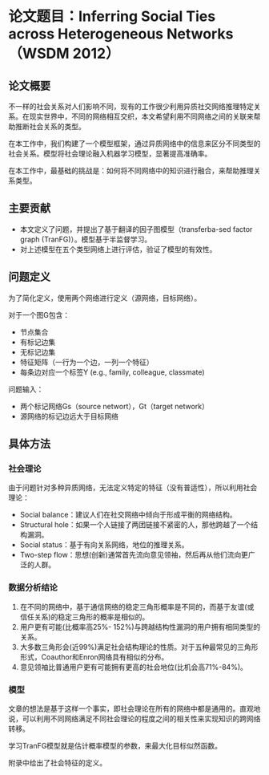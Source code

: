 # 论文题目：Inferring Social Ties across Heterogeneous Networks（WSDM 2012）

## 论文概要

不一样的社会关系对人们影响不同，现有的工作很少利用异质社交网络推理特定关系。在现实世界中，不同的网络相互交织，本文希望利用不同网络之间的关联来帮助推断社会关系的类型。

在本工作中，我们构建了一个模型框架，通过异质网络中的信息来区分不同类型的社会关系。模型将社会理论融入机器学习模型，显著提高准确率。

在本工作中，最基础的挑战是：如何将不同网络中的知识进行融合，来帮助推理关系类型。

## 主要贡献

- 本文定义了问题，并提出了基于翻译的因子图模型（transferba-sed factor graph (TranFG)）。模型基于半监督学习。
- 对上述模型在五个类型网络上进行评估，验证了模型的有效性。

## 问题定义

为了简化定义，使用两个网络进行定义（源网络，目标网络）。

对于一个图G包含：
- 节点集合
- 有标记边集
- 无标记边集
- 特征矩阵（一行为一个边，一列一个特征）
- 每条边对应一个标签Y (e.g., family, colleague, classmate)

问题输入：
- 两个标记网络Gs（source networt），Gt（target network）
- 源网络的标记边远大于目标网络

## 具体方法

### 社会理论 

由于问题针对多种异质网络，无法定义特定的特征（没有普适性），所以利用社会理论：

- Social balance：建议人们在社交网络中倾向于形成平衡的网络结构。
- Structural hole：如果一个人链接了两团链接不紧密的人，那他跨越了一个结构漏洞。
- Social status：基于有向关系网络，地位的推理关系。
- Two-step flow：思想(创新)通常首先流向意见领袖，然后再从他们流向更广泛的人群。

### 数据分析结论

1. 在不同的网络中，基于通信网络的稳定三角形概率是不同的，而基于友谊(或信任关系)的稳定三角形的概率是相似的。
2. 用户更有可能(比概率高25%- 152%)与跨越结构性漏洞的用户拥有相同类型的关系。
3. 大多数三角形会(近99%)满足社会结构理论的性质。对于五种最常见的三角形形式，Coauthor和Enron网络具有相似的分布。
4. 意见领袖比普通用户更有可能拥有更高的社会地位(比机会高71%-84%)。

### 模型

文章的想法是基于这样一个事实，即社会理论在所有的网络中都是通用的。直观地说，可以利用不同网络满足不同社会理论的程度之间的相关性来实现知识的跨网络转移。

学习TranFG模型就是估计概率模型的参数，来最大化目标似然函数。

附录中给出了社会特征的定义。

















